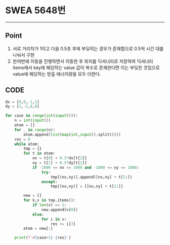 # SWEA 5648번



---

## Point



1.  서로 거리차가 1이고 다음 0.5초 후에 부딪히는 경우가 존재함으로 0.5씩 시간 대를 나눠서 구현
1.  한꺼번에 이동을 진행하면서 이동한 후 위치를 딕셔너리로 저장하여 딕셔너리 items에서 key에 해당하는 value 값이 복수로 존재한다면 이는 부딪힌 것임으로 value에 해당하는 방출 에너지량을 모두 더한다.

 

## CODE

```python
dx = [0,0,-1,1]
dy = [1,-1,0,0]

for case in range(int(input())):
    n = int(input())
    atom = []
    for _ in range(n):
        atom.append(list(map(int,input().split())))
    res = 0
    while atom:
        tmp = {}
        for t in atom:
            nx = t[0] + 0.5*dx[t[2]]
            ny = t[1] + 0.5*dy[t[2]]
            if -1000 <= nx <= 1000 and -1000 <= ny <= 1000:
                try:
                    tmp[(nx,ny)].append([nx,ny] + t[2:])
                except:
                    tmp[(nx,ny)] = [[nx,ny] + t[2:]]

        new = []
        for k,v in tmp.items():
            if len(v) == 1:
                new.append(v[0])
            else:
                for i in v:
                    res += i[3]
        atom = new[:]

    print(f'#{case+1} {res}')
```

